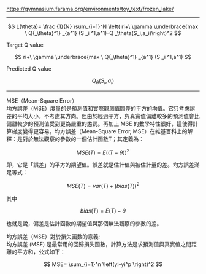 https://gymnasium.farama.org/environments/toy_text/frozen_lake/  

---
$$ L(\theta)= \frac {1}{N} \sum_{i=1}^N \left( ri+\ \gamma \underbrace{max \ Q{_\theta}^1} _{a^1}  (S _i ^1,a^1)-Q _\theta(S_i,a_i)\right)^2  $$  

Target Q value  

$$ ri+\ \gamma \underbrace{max \ Q{_\theta}^1} _{a^1}  (S _i ^1,a^1) $$  

Predicted Q value  

$$ Q _\theta(S_i,a_i)  $$  


---


MSE（Mean-Square Error）  
均方誤差（MSE）度量的是預測值和實際觀測值間差的平方的均值。它只考慮誤差的平均大小，不考慮其方向。但由於經過平方，與真實值偏離較多的預測值會比偏離較少的預測值受到更為嚴重的懲罰。再加上 MSE 的數學特性很好，這使得計算梯度變得更容易。均方誤差（Mean-Square Error, MSE）在維基百科上的解釋：是對於無法觀察的參數的一個估計函數T；其定義為：  
  
$$ MSE(T)=E((T-\theta))^2 $$  

即，它是「誤差」的平方的期望值。誤差就是估計值與被估計量的差。均方誤差滿足等式：  

$$ MSE(T)=var(T)+(bias(T))^2 $$  

其中  

 $$ bias(T)=E(T)-\theta $$    
 
也就是說，偏差是估計函數的期望值與那個無法觀察的參數的差。  

均方誤差（MSE）對於損失函數的意義:  
均方誤差 (MSE) 是最常用的回歸損失函數，計算方法是求預測值與真實值之間距離的平方和，公式如下：  


$$ MSE= \sum_{i=1}^n \left(yi-yi^p \right)^2  $$  
